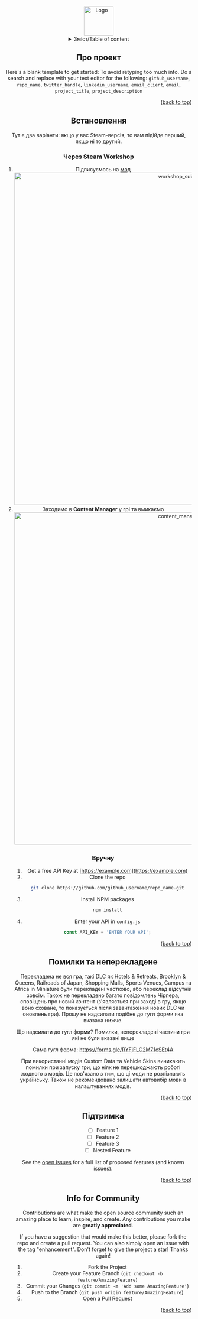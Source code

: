 <a name="readme-top"></a>

<br />
<div align="center">
  <a href="https://github.com/Vasenka88/Cities-Ukrainian-Localization/">
    <img src="https://steamuserimages-a.akamaihd.net/ugc/2021604543003289244/ED4DD6A0E15BDADE98E65D2D8573D7EBB64C8362/?imw=128&imh=128&ima=fit&impolicy=Letterbox&imcolor=%23000000&letterbox=true" alt="Logo" width="80" height="80">
  </a>

<details>
  <summary>Зміст/Table of content</summary>
  <ol>
    <li>
      <a href="#про-проект">Про проект</a>
    </li>
    <li>
      <a href="#встановлення">Встановлення</a>
      <ul>
        <li><a href="#через-steam-workshop">Steam Workshop</a></li>
        <li><a href="#вручну">Ручне</a></li>
      </ul>
    </li>
    <li><a href="#помилки-та-неперекладене">Помилки та неперекладене</a></li>
    <li><a href="#підтримка">Підтримка</a></li>
    <li><a href="#info-for-community">Info for Community</a></li>
  </ol>
</details>



<!-- ABOUT THE PROJECT -->
## Про проект

Here's a blank template to get started: To avoid retyping too much info. Do a search and replace with your text editor for the following: `github_username`, `repo_name`, `twitter_handle`, `linkedin_username`, `email_client`, `email`, `project_title`, `project_description`

<p align="right">(<a href="#readme-top">back to top</a>)</p>



<!-- GETTING STARTED -->
## Встановлення

Тут є два варіанти: якщо у вас Steam-версія, то вам підійде перший, якщо ні то другий.

### Через Steam Workshop
<ol>
    <li>
      Підписуємось на <a href="https://steamcommunity.com/sharedfiles/filedetails/?id=3012910170">мод</a>
      <img src="https://i.imgur.com/A5cArmq.png" alt="workshop_subscribe" width=900></img>
    </li>
    <li>
      Заходимо в <b>Content Manager</b> у грі та вмикаємо
      <img src="https://i.ibb.co/HHnDZdN/6060-A675-D016-446-D-957-B-B8-DCAA02-EAB1.jpg" alt="content_manager_on" width=900></img>
    </li>

### Вручну

1. Get a free API Key at [https://example.com](https://example.com)
2. Clone the repo
   ```sh
   git clone https://github.com/github_username/repo_name.git
   ```
3. Install NPM packages
   ```sh
   npm install
   ```
4. Enter your API in `config.js`
   ```js
   const API_KEY = 'ENTER YOUR API';
   ```

<p align="right">(<a href="#readme-top">back to top</a>)</p>



<!-- USAGE EXAMPLES -->
## Помилки та неперекладене

Перекладена не вся гра, такі DLC як Hotels & Retreats, Brooklyn & Queens, Railroads of Japan, Shopping Malls, Sports Venues, Campus та Africa in Miniature були перекладені частково, або переклад відсутній зовсім. Також не перекладено багато повідомлень Чірпера, сповіщень про новий контент (з'являється при заході в гру, якщо воно сховане, то показується після завантаження нових DLC чи оновлень гри). Прошу не надсилати подібне до гугл форми яка вказана нижче.

Що надсилати до гугл форми? Помилки, неперекладені частини гри які не були вказані вище

Сама гугл форма:
https://forms.gle/RYFjFLC2M71cSEt4A

При використанні модів Custom Data та Vehicle Skins виникають помилки при запуску гри, що ніяк не перешкоджають роботі жодного з модів. Це пов'язано з тим, що ці моди не розпізнають українську.
Також не рекомендовано залишати автовибір мови в налаштуваннях модів.

<p align="right">(<a href="#readme-top">back to top</a>)</p>



<!-- ROADMAP -->
## Підтримка

- [ ] Feature 1
- [ ] Feature 2
- [ ] Feature 3
    - [ ] Nested Feature

See the [open issues](https://github.com/github_username/repo_name/issues) for a full list of proposed features (and known issues).

<p align="right">(<a href="#readme-top">back to top</a>)</p>



<!-- CONTRIBUTING -->
## Info for Community

Contributions are what make the open source community such an amazing place to learn, inspire, and create. Any contributions you make are **greatly appreciated**.

If you have a suggestion that would make this better, please fork the repo and create a pull request. You can also simply open an issue with the tag "enhancement".
Don't forget to give the project a star! Thanks again!

1. Fork the Project
2. Create your Feature Branch (`git checkout -b feature/AmazingFeature`)
3. Commit your Changes (`git commit -m 'Add some AmazingFeature'`)
4. Push to the Branch (`git push origin feature/AmazingFeature`)
5. Open a Pull Request

<p align="right">(<a href="#readme-top">back to top</a>)</p>

